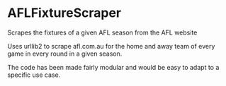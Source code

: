 # AFLFixtureScraper
Scrapes the fixtures of a given AFL season from the AFL website

Uses urllib2 to scrape afl.com.au for the home and away team of every game in every round in a given season.

The code has been made fairly modular and would be easy to adapt to a specific use case.
